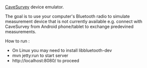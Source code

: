 
[CaveSurvey](https://github.com/lz1asl/CaveSurvey) device emulator.

The goal is to use your computer's Bluetooth radio to simulate measurement device that is not currently available e.g. connect with CaveSurvey from Android phone/tablet to exchange predevined measurements.

How to run :
 - On Linux you may need to install libbluetooth-dev
 - mvn jetty:run to start server
 - http://localhost:8080/ to proceed
 

